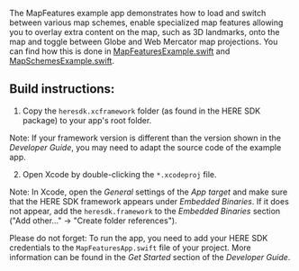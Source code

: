 The MapFeatures example app demonstrates how to load and switch between various map schemes, enable specialized map features allowing you to overlay extra content on the map, such as 3D landmarks, onto the map and toggle between Globe and Web Mercator map projections. You can find how this is done in [MapFeaturesExample.swift](MapFeatures/MapFeaturesExample.swift) and [MapSchemesExample.swift](MapFeatures/MapSchemesExample.swift).

Build instructions:
-------------------

1) Copy the `heresdk.xcframework` folder (as found in the HERE SDK package) to your app's root folder.

Note: If your framework version is different than the version shown in the _Developer Guide_, you may need to adapt the source code of the example app.

2) Open Xcode by double-clicking the `*.xcodeproj` file.

Note: In Xcode, open the _General_ settings of the _App target_ and make sure that the HERE SDK framework appears under _Embedded Binaries_. If it does not appear, add the `heresdk.framework` to the _Embedded Binaries_ section ("Add other..." -> "Create folder references").

Please do not forget: To run the app, you need to add your HERE SDK credentials to the `MapFeaturesApp.swift` file of your project. More information can be found in the _Get Started_ section of the _Developer Guide_.
